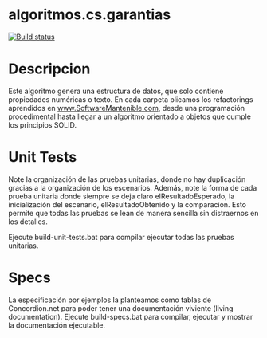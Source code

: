 # algoritmos.cs.garantias

[![Build status](https://ci.appveyor.com/api/projects/status/lp5cv5mnb0pk6ek0?svg=true)](https://ci.appveyor.com/project/oscarcenteno/algoritmos-cs-garantias)

# Descripcion
Este algoritmo genera una estructura de datos, que solo contiene propiedades numéricas o texto. 
En cada carpeta plicamos los refactorings aprendidos en www.SoftwareMantenible.com, desde una programación procedimental hasta llegar a un algoritmo orientado a objetos que cumple los principios SOLID.

# Unit Tests
Note la organización de las pruebas unitarias, donde no hay duplicación gracias a la organización de los escenarios. Además, note la forma de cada prueba unitaria donde siempre se deja claro elResultadoEsperado, la inicialización del escenario, elResultadoObtenido y la comparación. Esto permite que todas las pruebas se lean de manera sencilla sin distraernos en los detalles.

Ejecute build-unit-tests.bat para compilar ejecutar todas las pruebas unitarias.

# Specs
La especificación por ejemplos la planteamos como tablas de Concordion.net para poder tener una documentación viviente (living documentation). Ejecute build-specs.bat para compilar, ejecutar y mostrar la documentación ejecutable.

